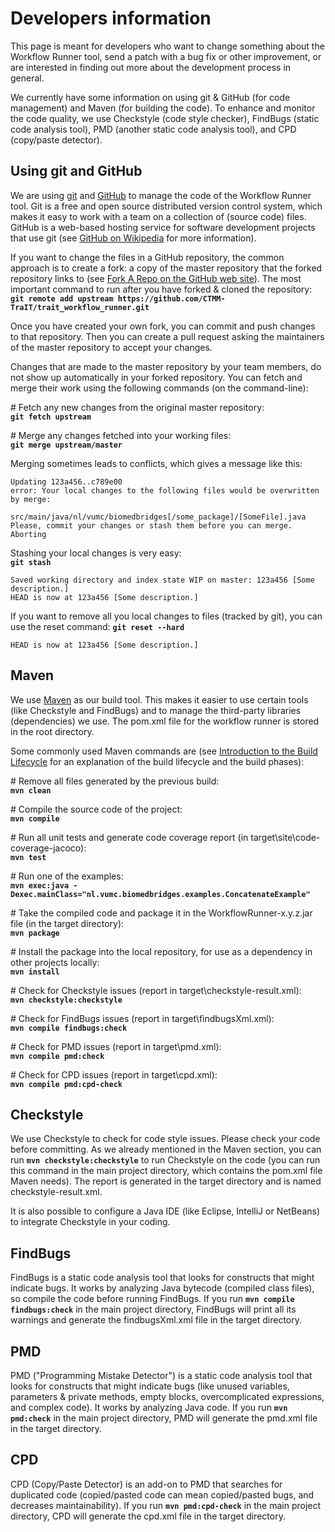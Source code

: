 Developers information
======================

This page is meant for developers who want to change something about the Workflow Runner tool, send a patch with a bug
fix or other improvement, or are interested in finding out more about the development process in general.

We currently have some information on using git & GitHub (for code management) and Maven (for building the code). To
enhance and monitor the code quality, we use Checkstyle (code style checker), FindBugs (static code analysis tool),
PMD (another static code analysis tool), and CPD (copy/paste detector).


Using git and GitHub
--------------------

We are using [git](http://git-scm.com/) and [GitHub](https://github.com/) to manage the code of the Workflow Runner
tool. Git is a free and open source distributed version control system, which makes it easy to work with a team on a
collection of (source code) files. GitHub is a web-based hosting service for software development projects that use
git (see [GitHub on Wikipedia](http://en.wikipedia.org/wiki/GitHub) for more information).

If you want to change the files in a GitHub repository, the common approach is to create a fork: a copy of the master
repository that the forked repository links to
(see [Fork A Repo on the GitHub web site](https://help.github.com/articles/fork-a-repo)). The most important command to
run after you have forked & cloned the repository:<br/>
**`git remote add upstream https://github.com/CTMM-TraIT/trait_workflow_runner.git`**

Once you have created your own fork, you can commit and push changes to that repository. Then you can create a pull
request asking the maintainers of the master repository to accept your changes.

Changes that are made to the master repository by your team members, do not show up automatically in your forked
repository. You can fetch and merge their work using the following commands (on the command-line):

\# Fetch any new changes from the original master repository:<br/>
**`git fetch upstream`**

\# Merge any changes fetched into your working files:<br/>
**`git merge upstream/master`**

Merging sometimes leads to conflicts, which gives a message like this:<br/>
```
Updating 123a456..c789e00
error: Your local changes to the following files would be overwritten by merge:
        src/main/java/nl/vumc/biomedbridges[/some_package]/[SomeFile].java
Please, commit your changes or stash them before you can merge.
Aborting
```

Stashing your local changes is very easy:<br/>
**`git stash`**<br/>
```
Saved working directory and index state WIP on master: 123a456 [Some description.]
HEAD is now at 123a456 [Some description.]
```

If you want to remove all you local changes to files (tracked by git), you can use the reset command:
**`git reset --hard`**<br/>
```
HEAD is now at 123a456 [Some description.]
```

<!--- todo: add some information on branches: see http://genomewiki.ucsc.edu/index.php/Working_with_branches_in_Git -->


Maven
-----

We use [Maven](http://maven.apache.org/) as our build tool. This makes it easier to use certain tools (like Checkstyle
and FindBugs) and to manage the third-party libraries (dependencies) we use. The pom.xml file for the workflow runner is
stored in the root directory.

Some commonly used Maven commands are
(see [Introduction to the Build Lifecycle](http://maven.apache.org/guides/introduction/introduction-to-the-lifecycle.html)
for an explanation of the build lifecycle and the build phases):

\# Remove all files generated by the previous build:<br/>
**`mvn clean`**

\# Compile the source code of the project:<br/>
**`mvn compile`**

\# Run all unit tests and generate code coverage report (in target\site\code-coverage-jacoco):<br/>
**`mvn test`**

\# Run one of the examples:<br/>
**`mvn exec:java -Dexec.mainClass="nl.vumc.biomedbridges.examples.ConcatenateExample"`**

\# Take the compiled code and package it in the WorkflowRunner-x.y.z.jar file (in the target directory):<br/>
**`mvn package`**

\# Install the package into the local repository, for use as a dependency in other projects locally:<br/>
**`mvn install`**

\# Check for Checkstyle issues (report in target\checkstyle-result.xml):<br/>
**`mvn checkstyle:checkstyle`**

\# Check for FindBugs issues (report in target\findbugsXml.xml):<br/>
**`mvn compile findbugs:check`**

\# Check for PMD issues (report in target\pmd.xml):<br/>
**`mvn compile pmd:check`**

\# Check for CPD issues (report in target\cpd.xml):<br/>
**`mvn compile pmd:cpd-check`**


Checkstyle
----------

We use Checkstyle to check for code style issues. Please check your code before committing. As we already mentioned in
the Maven section, you can run **`mvn checkstyle:checkstyle`** to run Checkstyle on the code (you can run this command
in the main project directory, which contains the pom.xml file Maven needs). The report is generated in the target
directory and is named checkstyle-result.xml.

It is also possible to configure a Java IDE (like Eclipse, IntelliJ or NetBeans) to integrate Checkstyle in your coding.


FindBugs
--------

FindBugs is a static code analysis tool that looks for constructs that might indicate bugs. It works by analyzing Java
bytecode (compiled class files), so compile the code before running FindBugs. If you run
**`mvn compile findbugs:check`** in the main project directory, FindBugs will print all its warnings and generate the
findbugsXml.xml file in the target directory.


PMD
---

PMD ("Programming Mistake Detector") is a static code analysis tool that looks for constructs that might indicate bugs
(like unused variables, parameters & private methods, empty blocks, overcomplicated expressions, and complex code). It
works by analyzing Java code. If you run **`mvn pmd:check`** in the main project directory, PMD will generate the
pmd.xml file in the target directory.


CPD
---

CPD (Copy/Paste Detector) is an add-on to PMD that searches for duplicated code (copied/pasted code can mean
copied/pasted bugs, and decreases maintainability). If you run **`mvn pmd:cpd-check`** in the main project directory,
CPD will generate the cpd.xml file in the target directory.
